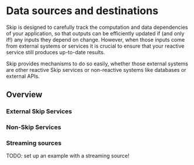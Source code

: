 # Data sources and destinations

Skip is designed to carefully track the computation and data dependencies of your application, so that outputs can be efficiently updated if (and only if!) any inputs they depend on change.
However, when those inputs come from external systems or services it is crucial to ensure that your reactive service still produces up-to-date results.

Skip provides mechanisms to do so easily, whether those external systems are other reactive Skip services or non-reactive systems like databases or external APIs.

## Overview

### External Skip Services

### Non-Skip Services

### Streaming sources

TODO: set up an example with a streaming source!
